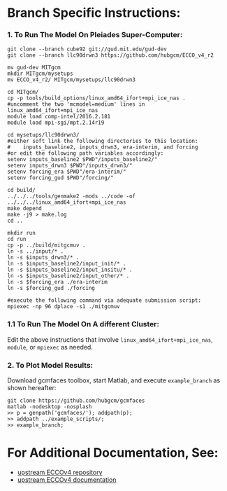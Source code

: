 
# Branch Specific Instructions:

### 1. To Run The Model On Pleiades Super-Computer:

~~~~
git clone --branch cube92 git://gud.mit.edu/gud-dev
git clone --branch llc90drwn3 https://github.com/hubgcm/ECCO_v4_r2

mv gud-dev MITgcm
mkdir MITgcm/mysetups
mv ECCO_v4_r2/ MITgcm/mysetups/llc90drwn3

cd MITgcm/
cp -p tools/build_options/linux_amd64_ifort+mpi_ice_nas .
#uncomment the two 'mcmodel=medium' lines in linux_amd64_ifort+mpi_ice_nas
module load comp-intel/2016.2.181
module load mpi-sgi/mpt.2.14r19

cd mysetups/llc90drwn3/
#either soft link the following directories to this location: 
#    inputs_baseline2, inputs_drwn3, era-interim, and forcing
#or edit the following path variables accordingly:
setenv inputs_baseline2 $PWD"/inputs_baseline2/"
setenv inputs_drwn3 $PWD"/inputs_drwn3/"
setenv forcing_era $PWD"/era-interim/"
setenv forcing_gud $PWD"/forcing/"

cd build/
../../../tools/genmake2 -mods ../code -of ../../../linux_amd64_ifort+mpi_ice_nas
make depend
make -j9 > make.log
cd ..

mkdir run
cd run
cp -p ../build/mitgcmuv .
ln -s ../input/* .
ln -s $inputs_drwn3/* .
ln -s $inputs_baseline2/input_init/* .
ln -s $inputs_baseline2/input_insitu/* .
ln -s $inputs_baseline2/input_other/* .
ln -s $forcing_era ./era-interim
ln -s $forcing_gud ./forcing

#execute the following command via adequate submission script:
mpiexec -np 96 dplace -s1 ./mitgcmuv
~~~~

### 1.1 To Run The Model On A different Cluster:

Edit the above instructions that involve `linux_amd64_ifort+mpi_ice_nas`, `module`, or `mpiexec` as needed.

### 2. To Plot Model Results:

Download gcmfaces toolbox, start Matlab, and execute `example_branch` as shown hereafter:

~~~~
git clone https://github.com/hubgcm/gcmfaces
matlab -nodesktop -nosplash
>> p = genpath('gcmfaces/'); addpath(p);
>> addpath ../example_scripts/; 
>> example_branch;
~~~~

# For Additional Documentation, See:

* [upstream ECCOv4 repository](https://github.com/gaelforget/ECCO_v4_r2/ "ECCO_v4_r2/")
* [upstream ECCOv4 documentation](https://eccov4.readthedocs.io/en/latest/ "eccov4.readthedocs.io")
